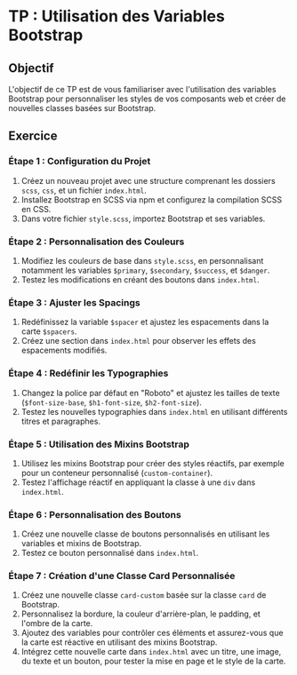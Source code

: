 # TP : Utilisation des Variables Bootstrap

## Objectif
L'objectif de ce TP est de vous familiariser avec l'utilisation des variables Bootstrap pour personnaliser les styles de vos composants web et créer de nouvelles classes basées sur Bootstrap.

## Exercice

### **Étape 1 : Configuration du Projet**

1. Créez un nouveau projet avec une structure comprenant les dossiers `scss`, `css`, et un fichier `index.html`.
2. Installez Bootstrap en SCSS via npm et configurez la compilation SCSS en CSS.
3. Dans votre fichier `style.scss`, importez Bootstrap et ses variables.

### **Étape 2 : Personnalisation des Couleurs**

1. Modifiez les couleurs de base dans `style.scss`, en personnalisant notamment les variables `$primary`, `$secondary`, `$success`, et `$danger`.
2. Testez les modifications en créant des boutons dans `index.html`.

### **Étape 3 : Ajuster les Spacings**

1. Redéfinissez la variable `$spacer` et ajustez les espacements dans la carte `$spacers`.
2. Créez une section dans `index.html` pour observer les effets des espacements modifiés.

### **Étape 4 : Redéfinir les Typographies**

1. Changez la police par défaut en "Roboto" et ajustez les tailles de texte (`$font-size-base`, `$h1-font-size`, `$h2-font-size`).
2. Testez les nouvelles typographies dans `index.html` en utilisant différents titres et paragraphes.

### **Étape 5 : Utilisation des Mixins Bootstrap**

1. Utilisez les mixins Bootstrap pour créer des styles réactifs, par exemple pour un conteneur personnalisé (`custom-container`).
2. Testez l'affichage réactif en appliquant la classe à une `div` dans `index.html`.

### **Étape 6 : Personnalisation des Boutons**

1. Créez une nouvelle classe de boutons personnalisés en utilisant les variables et mixins de Bootstrap.
2. Testez ce bouton personnalisé dans `index.html`.

### **Étape 7 : Création d'une Classe Card Personnalisée**

1. Créez une nouvelle classe `card-custom` basée sur la classe `card` de Bootstrap.
2. Personnalisez la bordure, la couleur d'arrière-plan, le padding, et l'ombre de la carte.
3. Ajoutez des variables pour contrôler ces éléments et assurez-vous que la carte est réactive en utilisant des mixins Bootstrap.
4. Intégrez cette nouvelle carte dans `index.html` avec un titre, une image, du texte et un bouton, pour tester la mise en page et le style de la carte.
